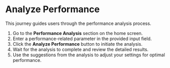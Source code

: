 # Analyze Performance

This journey guides users through the performance analysis process.

1. Go to the **Performance Analysis** section on the home screen.
2. Enter a performance-related parameter in the provided input field.
3. Click the **Analyze Performance** button to initiate the analysis.
4. Wait for the analysis to complete and review the detailed results.
5. Use the suggestions from the analysis to adjust your settings for optimal performance.